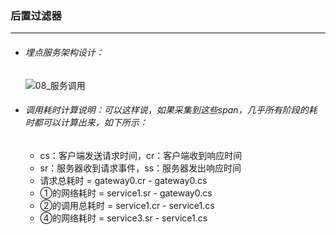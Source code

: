 ### 后置过滤器

------



- ###### 埋点服务架构设计：

  ![08_服务调用](E:\005_课程视频录制\ruyuan-note\00_资料\08_服务调用.png)

- ###### 调用耗时计算说明：可以这样说，如果采集到这些span，几乎所有阶段的耗时都可以计算出来，如下所示：

  - cs：客户端发送请求时间，cr：客户端收到响应时间
  - sr：服务器收到请求事件，ss：服务器发出响应时间
  - 请求总耗时 = gateway0.cr - gateway0.cs
  - ①的网络耗时 =  service1.sr - gateway0.cs
  - ②的调用总耗时 =  service1.cr - service1.cs
  - ④的网络耗时 = service3.sr - service1.cs










